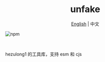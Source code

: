 <h1 align="center">unfake</h1>
<p align="center"><a href="README.md">English</a> | 中文</p>

![npm](https://img.shields.io/npm/v/unfake?color=%23257855)

<br>

hezulong1 的工具库，支持 esm 和 cjs
